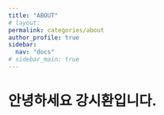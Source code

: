 ```yaml
---
title: "ABOUT"
# layout: 
permalink: categories/about
author_profile: true
sidebar:
  nav: "docs"
# sidebar_main: true
---
```

# 안녕하세요 강시환입니다.